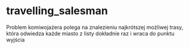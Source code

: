 # travelling_salesman
Problem komiwojażera polega na znalezieniu najkrótszej możliwej trasy, która odwiedza każde miasto z listy dokładnie raz i wraca do punktu wyjścia
